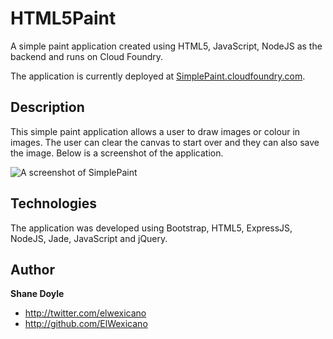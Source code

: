 HTML5Paint
==========

A simple paint application created using HTML5, JavaScript, NodeJS as the backend and runs on Cloud Foundry. 

The application is currently deployed at [SimplePaint.cloudfoundry.com](http://simplepaint.cloudfoundry.com/).

Description
-------

This simple paint application allows a user to draw images or colour in images. The user can clear the canvas to start over and they can also save the image. Below is a screenshot of the application.

![A screenshot of SimplePaint](http://db.tt/iCjwlJ2Z)


Technologies
-------

The application was developed using Bootstrap, HTML5, ExpressJS, NodeJS, Jade, JavaScript and jQuery.

Author
-------

**Shane Doyle**

+ http://twitter.com/elwexicano
+ http://github.com/ElWexicano
